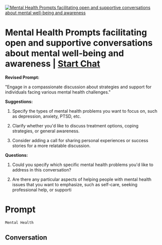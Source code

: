 
[![Mental Health Prompts facilitating open and supportive conversations about mental well-being and awareness](https://flow-prompt-covers.s3.us-west-1.amazonaws.com/icon/Minimalist/i4.png)](https://gptcall.net/chat.html?data=%7B%22contact%22%3A%7B%22id%22%3A%22VGHhpyULG0_luVua239PP%22%2C%22flow%22%3Atrue%7D%7D)
# Mental Health Prompts facilitating open and supportive conversations about mental well-being and awareness | [Start Chat](https://gptcall.net/chat.html?data=%7B%22contact%22%3A%7B%22id%22%3A%22VGHhpyULG0_luVua239PP%22%2C%22flow%22%3Atrue%7D%7D)


**Revised Prompt:**

"Engage in a compassionate discussion about strategies and support for individuals facing various mental health challenges."



**Suggestions:**

1. Specify the types of mental health problems you want to focus on, such as depression, anxiety, PTSD, etc.

2. Clarify whether you'd like to discuss treatment options, coping strategies, or general awareness.

3. Consider adding a call for sharing personal experiences or success stories for a more relatable discussion.



**Questions:**

1. Could you specify which specific mental health problems you'd like to address in this conversation?

2. Are there any particular aspects of helping people with mental health issues that you want to emphasize, such as self-care, seeking professional help, or supporti

# Prompt

```
Mental Health

```

## Conversation




